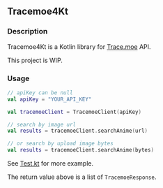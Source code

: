 ## Tracemoe4Kt

### Description

Tracemoe4Kt is a Kotlin library for [Trace.moe](https://trace.moe) API.

This project is WIP.

### Usage

```kotlin
// apiKey can be null
val apiKey = "YOUR_API_KEY"

val tracemoeClient = TracemoeClient(apiKey)

// search by image url
val results = tracemoeClient.searchAnime(url)

// or search by upload image bytes
val results = tracemoeClient.searchAnime(bytes)
```
See [Test.kt](src%2Ftest%2Fkotlin%2FTest.kt) for more example.

The return value above is a list of `TracemoeResponse`.
